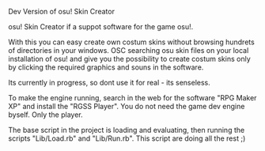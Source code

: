 Dev Version of osu! Skin Creator

osu! Skin Creator if a suppot software for the game osu!. 

With this you can easy create own costum skins without browsing hundrets 
of directories in your windows. OSC searching osu skin files on your local 
installation of osu! and give you the possibility to create costum skins only by 
clicking the required graphics and souns in the software.

Its currently in progress, so dont use it for real - its senseless.

To make the engine running, search in the web for the software "RPG Maker XP" and 
install the "RGSS Player". You do not need the game dev engine byself. Only the player.

The base script in the project is loading and evaluating, then running the 
scripts "Lib/Load.rb" and "Lib/Run.rb". This script are doing all the rest ;)
